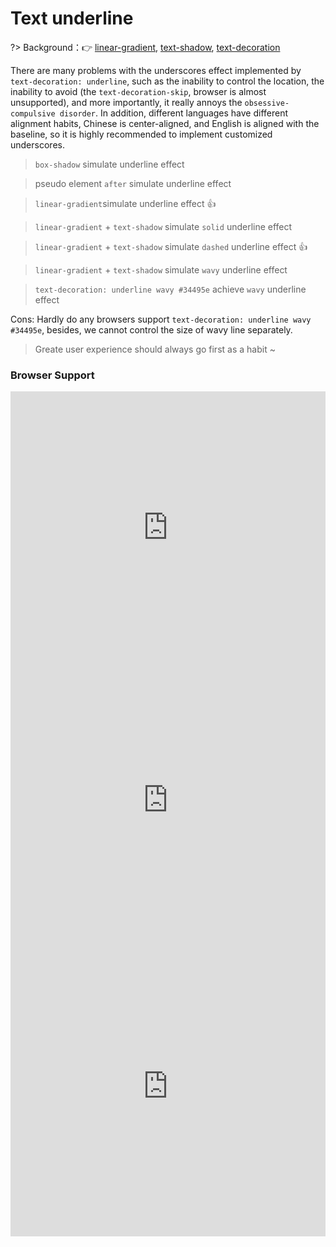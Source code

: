 # Text underline

?> Background：:point_right: [linear-gradient](https://developer.mozilla.org/zh-CN/docs/Web/CSS/linear-gradient), [text-shadow](https://developer.mozilla.org/zh-CN/docs/Web/CSS/text-shadow), [text-decoration](https://developer.mozilla.org/zh-CN/docs/Web/CSS/text-decoration)

There are many problems with the underscores effect implemented by `text-decoration: underline`, such as the inability to control the location, the inability to avoid (the `text-decoration-skip`, browser is almost unsupported), and more importantly, it really annoys the `obsessive-compulsive disorder`. In addition, different languages ​​have different alignment habits, Chinese is center-aligned, and English is aligned with the baseline, so it is highly recommended to implement customized underscores.

> `box-shadow` simulate underline effect

<vuep template="#underline-solid-cn-shadow"></vuep>

<script v-pre type="text/x-template" id="underline-solid-cn-shadow">
<style>
  main {
    width: 100%;
    display: flex;
    flex-direction: column;
    align-items: center;
    padding: 39px 0;
    user-select: none;
    font: 16px / 1 Helvetica, sans-serif;
  }
  p > a {
    box-shadow: 0 -1px 0 0 #b4a078 inset;
  }
</style>
<template>
  <main ref="main">
    <p><a>please add beauuuuuuuutiful underline effect</a></p>
  </main>
</template>
<script>
</script>
</script>

> pseudo element `after` simulate underline effect

<vuep template="#underline-solid-cn-after"></vuep>

<script v-pre type="text/x-template" id="underline-solid-cn-after">
<style>
  main {
    width: 100%;
    display: flex;
    flex-direction: column;
    align-items: center;
    padding: 39px 0;
    user-select: none;
    font: 16px / 1 Helvetica, sans-serif;
  }
  p > a {
    position: relative;
  }
  p > a:after {
    content: '';
    width: 100%;
    position: absolute;
    bottom: 0; right: 0; left: 0;
    border-bottom: 1px solid #b4a078;
  }
</style>
<template>
  <main ref="main">
    <p><a>Please add beauuuuuuuutiful underline effect</a></p>
  </main>
</template>
<script>
</script>
</script>

> `linear-gradient`simulate underline effect :thumbsup:

<vuep template="#underline-solid-cn"></vuep>

<script v-pre type="text/x-template" id="underline-solid-cn">
<style>
  main {
    width: 100%;
    display: flex;
    flex-direction: column;
    align-items: center;
    padding: 39px 0;
    user-select: none;
    font: 16px / 1.5 Helvetica, sans-serif;
  }
  p > a {
    padding-bottom: 1px;
    background: linear-gradient(#b4a078, #b4a078) no-repeat;
    background-size: 100% 1px;
    background-position: 0 18px;
  }
  p > a:hover{
    animation: text-underline-slideInLeft 1.2s linear infinite forwards;
  }
  @keyframes text-underline-slideInLeft {
    from {
      background-position-x: -432px;
    }
    50% {
      background-position-x: 0;
    }
    to {
      background-position-x: 432px;
    }
  }
</style>
<template>
  <main ref="main">
    <p><a>please add beauuuuuuuutiful underline effect!</a></p>
  </main>
</template>
<script>
</script>
</script>

> `linear-gradient` + `text-shadow` simulate `solid` underline effect

<vuep template="#underline-solid"></vuep>

<script v-pre type="text/x-template" id="underline-solid">
<style>
  main {
    width: 100%;
    display: flex;
    flex-direction: column;
    align-items: center;
    padding: 39px 0;
    user-select: none;
    font: 16px / 1 Helvetica, sans-serif;
  }
  p > a {
    background: linear-gradient(#b4a078, #b4a078) no-repeat;
    background-size: 100% 1px;
    background-position: 0 1em;
    text-shadow: .05em 0 white, -.05em 0 white; /* avoid parts below the baseline*/
  }
  p > a:hover{
    animation: text-underline-slideInLeft 1.2s linear infinite forwards;
  }
  @keyframes text-underline-slideInLeft {
    from {
      background-position-x: -432px;
    }
    50% {
      background-position-x: 0;
    }
    to {
      background-position-x: 432px;
    }
  }
</style>
<template>
  <main ref="main">
    <p><a>CSS tricks web developerperpers need to know!</a></p>
  </main>
</template>
<script>
</script>
</script>

> `linear-gradient` + `text-shadow` simulate `dashed` underline effect :thumbsup:

<vuep template="#underline-dashed"></vuep>

<script v-pre type="text/x-template" id="underline-dashed">
<style>
  main {
    width: 100%;
    display: flex;
    flex-direction: column;
    align-items: center;
    padding: 39px 0;
    user-select: none;
    font: 16px / 1 Helvetica, sans-serif;
  }
  p > a {
    background: linear-gradient(90deg, #b4a078 66%, transparent 0) repeat-x;
    background-size: .3em 1px;
    background-position: 0 1em;
    text-shadow: .05em 0 white, -.05em 0 white; /* avoid parts below the baseline*/
  }
</style>
<template>
  <main ref="main">
    <p><a>CSS tricks web developerperpers need to know!</a></p>
  </main>
</template>
<script>
</script>
</script>

> `linear-gradient` + `text-shadow` simulate `wavy` underline effect

<vuep template="#underline-wavy-gradient"></vuep>

<script v-pre type="text/x-template" id="underline-wavy-gradient">
<style>
  main {
    width: 100%;
    display: flex;
    flex-direction: column;
    align-items: center;
    padding: 39px 0;
    user-select: none;
    font: 16px / 1 Helvetica, sans-serif;
  }
  p > a {
    background: linear-gradient(45deg, transparent 45%, #b4a078 45%, #b4a078 60%, transparent 0),
                linear-gradient(-45deg, transparent 45%, #b4a078 45%, #b4a078 60%, transparent 0);
    background-repeat: repeat-x;
    background-size: .3em .15em;
    background-position: 0 1em, .2em 1em;
    text-shadow: .05em 0 white, -.05em 0 white; /* avoid parts below the baseline*/
  }
</style>
<template>
  <main ref="main">
    <p><a>CSS tricks web developerperpers need to know!</a></p>
  </main>
</template>
<script>
</script>
</script>

> `text-decoration: underline wavy #34495e` achieve `wavy` underline effect

<vuep template="#underline-wavy"></vuep>

<script v-pre type="text/x-template" id="underline-wavy">
<style>
  main {
    width: 100%;
    display: flex;
    flex-direction: column;
    align-items: center;
    padding: 39px 0;
    user-select: none;
    font: 16px / 1 Helvetica, sans-serif;
  }
  p > a {
    text-decoration: underline wavy #b4a078;
  }
</style>
<template>
  <main ref="main">
    <p><a>CSS tricks web developerperpers need to know!</a></p>
  </main>
</template>
<script>
</script>
</script>

Cons: Hardly do any browsers support `text-decoration: underline wavy #34495e`, besides, we cannot control the size of wavy line separately.

> Greate user experience should always go first as a habit ~

### Browser Support

<iframe
  width="100%"
  height="436px"
  frameborder="0"
  src="https://caniuse.bitsofco.de/embed/index.html?feat=css-gradients&amp;periods=future_1,current,past_1,past_2,past_3&amp;accessible-colours=false">
</iframe>

<iframe
  width="100%"
  height="436px"
  frameborder="0"
  src="https://caniuse.bitsofco.de/embed/index.html?feat=css-textshadow&amp;periods=future_1,current,past_1,past_2,past_3&amp;accessible-colours=false">
</iframe>

<iframe
  width="100%"
  height="480px"
  frameborder="0"
  src="https://caniuse.bitsofco.de/embed/index.html?feat=text-decoration&amp;periods=future_1,current,past_1,past_2,past_3&amp;accessible-colours=false">
</iframe>

